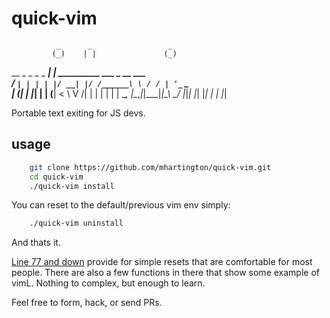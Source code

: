 # quick-vim
              _      _                 _
             (_)    | |               (_)
   __ _ _   _ _  ___| | __________   ___ _ __ ___  
  / _` | | | | |/ __| |/ /______\ \ / / | '_ ` _ \
 | (_| | |_| | | (__|   <        \ V /| | | | | | |
  \__, |\__,_|_|\___|_|\_\        \_/ |_|_| |_| |_|
     | |
     |_|                                           

Portable text exiting for JS devs.

## usage

```bash
    git clone https://github.com/mhartington/quick-vim.git
    cd quick-vim
    ./quick-vim install
```

You can reset to the default/previous vim env simply:

```bash
    ./quick-vim uninstall
```

And thats it.


[Line 77 and down](https://github.com/mhartington/quick-vim/blob/master/vimrc#L77) provide for simple resets that are comfortable for most people. There are also a few functions in there that show some example of vimL. Nothing to complex, but enough to learn.

Feel free to form, hack, or send PRs.
